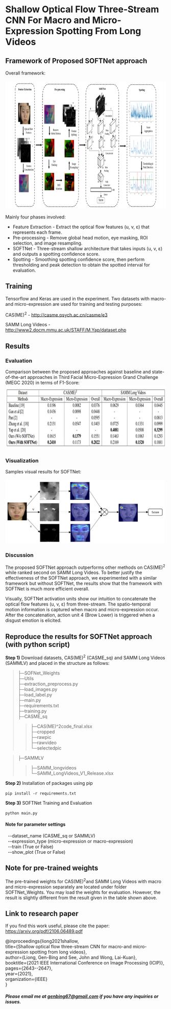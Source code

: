 # Shallow Optical Flow Three-Stream CNN For Macro and Micro-Expression Spotting From Long Videos

## Framework of Proposed SOFTNet approach
Overall framework: </br></br>
<img src='images/framework.PNG' width=900 height=400>

Mainly four phases involved: 
<ul>
<li> Feature Extraction - Extract the optical flow features (u, v, ε) that represents each frame. </li>
<li> Pre-processing - Remove global head motion, eye masking, ROI selection, and image resampling. </li>
<li> SOFTNet - Three-stream shallow architecture that takes inputs (u, v, ε) and outputs a spotting confidence score. </li>
<li> Spotting - Smoothing spotting confidence score, then perform thresholding and peak detection to obtain the spotted interval for evaluation. </li>
</ul>

## Training
Tensorflow and Keras are used in the experiment. Two datasets with macro- and micro-expression are used for training and testing purposes:

CAS(ME)<sup>2</sup> - http://casme.psych.ac.cn/casme/e3

SAMM Long Videos - http://www2.docm.mmu.ac.uk/STAFF/M.Yap/dataset.php

## Results
### Evaluation
Comparison between the proposed approaches against baseline and state-of-the-art approaches in Third Facial Micro-Expression Grand Challenge (MEGC 2020) in terms of F1-Score:
<img src='images/result.PNG' width=900 height=200>

### Visualization
Samples visual results for SOFTNet: </br></br>
<img src='images/teaser.PNG' width=500 height=200>

### Discussion
The proposed SOFTNet approach outperforms other methods on CAS(ME)<sup>2</sup> while ranked second on SAMM Long Videos. To better justify the effectiveness of the SOFTNet approach, we experimented with a similar framework but without SOFTNet, the results show that the framework with SOFTNet is much more efficient overall.

Visually, SOFTNet activation units show our intuition to concatenate the optical flow features (u, v, ε) from three-stream. The spatio-temporal motion information is captured when macro and micro-expression occur. After the concatenation, action unit 4 (Brow Lower) is triggered when a disgust emotion is elicited. 

## Reproduce the results for SOFTNet approach (with python script)

<b>Step 1)</b> Download datasets, CAS(ME)<sup>2</sup> (CASME_sq) and SAMM Long Videos (SAMMLV) and placed in the structure as follows:
>├─SOFNet_Weights <br>
>├─Utils <br>
>├─extraction_preprocess.py <br>
>├─load_images.py <br>
>├─load_label.py <br>
>├─main.py <br>
>├─requirements.txt <br>
>├─training.py <br>
>├─CASME_sq <br>
>>├─CAS(ME)^2code_final.xlsx <br>
>>├─cropped <br>
>>├─rawpic <br>
>>├─rawvideo <br>
>>└─selectedpic <br>

>├─SAMMLV <br>
>>├─SAMM_longvideos <br>
>>└─SAMM_LongVideos_V1_Release.xlsx <br>

<b>Step 2)</b> Installation of packages using pip

``` pip install -r requirements.txt ```
<!--
<b>Step 3)</b> Dataset setting

Open main.py, change the dataset name and expression type for evaluation.
-->
<b>Step 3)</b> SOFTNet Training and Evaluation

``` python main.py ```

#### Note for parameter settings <br>
&nbsp; --dataset_name (CASME_sq or SAMMLV) <br>
&nbsp; --expression_type (micro-expression or macro-expression) <br>
&nbsp; --train (True or False) <br>
&nbsp; --show_plot (True or False) <br>

<!--
## Reproduce the results for SOFTNet approach (with Jupyter Notebook)

The step-by-step codes with explaination are provided here for a better understanding.

<b>Step 1)</b> Similar to the step 1 with python script.

<b>Step 2)</b> Feature Extraction and Pre-processing

<blockquote> Open the Extraction_Preprocess.ipynb and run the codes follow the instruction given inside. </blockquote>

<b>Step 3)</b> SOFTNet and Spotting

<blockquote> Open the SOFTNet_Spotting.ipynb and run the codes follow the instruction given inside. The evaluation for TP, FP, FN, F1-Score is returned at the last piece of code. </blockquote>
-->
## Note for pre-trained weights
The pre-trained weights for CAS(ME)<sup>2</sup >and SAMM Long Videos with macro and micro-expression separately are located under folder SOFTNet_Weights. You may load the weights for evaluation. However, the result is slightly different from the result given in the table shown above.

## Link to research paper

If you find this work useful, please cite the paper:
https://arxiv.org/pdf/2106.06489.pdf

@inproceedings{liong2021shallow, <br>
  title={Shallow optical flow three-stream CNN for macro-and micro-expression spotting from long videos}, <br>
  author={Liong, Gen-Bing and See, John and Wong, Lai-Kuan}, <br>
  booktitle={2021 IEEE International Conference on Image Processing (ICIP)}, <br>
  pages={2643--2647}, <br>
  year={2021}, <br>
  organization={IEEE} <br>
}

##### Please email me at genbing67@gmail.com if you have any inquiries or issues.

